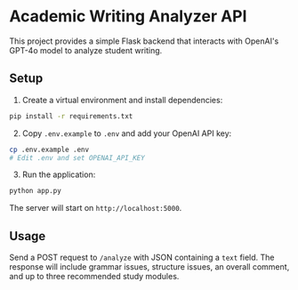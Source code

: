 # Academic Writing Analyzer API

This project provides a simple Flask backend that interacts with OpenAI's GPT-4o
model to analyze student writing.

## Setup

1. Create a virtual environment and install dependencies:

```bash
pip install -r requirements.txt
```

2. Copy `.env.example` to `.env` and add your OpenAI API key:

```bash
cp .env.example .env
# Edit .env and set OPENAI_API_KEY
```

3. Run the application:

```bash
python app.py
```

The server will start on `http://localhost:5000`.

## Usage

Send a POST request to `/analyze` with JSON containing a `text` field. The
response will include grammar issues, structure issues, an overall comment, and
up to three recommended study modules.
